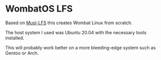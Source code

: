 # WombatOS LFS
Based on [Musl-LFS](https://github.com/dslm4515/Musl-LFS) this 
creates Wombat Linux from scratch.

The host system I used was Ubuntu 20.04 with the necessary tools
installed.

This will probably work better on a more bleeding-edge system 
such as Gentoo or Arch.